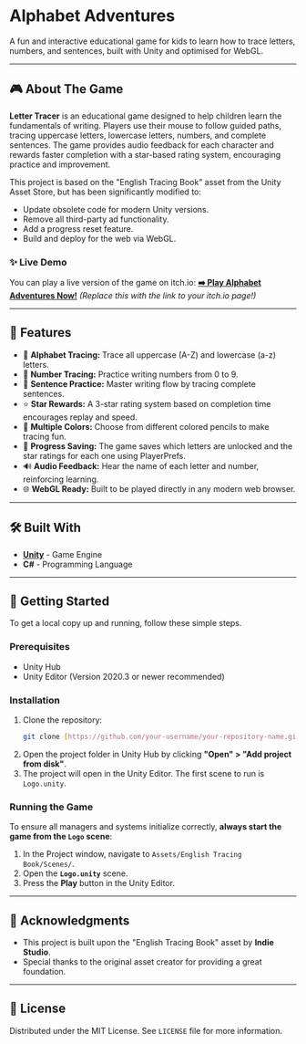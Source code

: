 # Alphabet Adventures

A fun and interactive educational game for kids to learn how to trace letters, numbers, and sentences, built with Unity and optimised for WebGL.


---

## 🎮 About The Game

**Letter Tracer** is an educational game designed to help children learn the fundamentals of writing. Players use their mouse to follow guided paths, tracing uppercase letters, lowercase letters, numbers, and complete sentences. The game provides audio feedback for each character and rewards faster completion with a star-based rating system, encouraging practice and improvement.

This project is based on the "English Tracing Book" asset from the Unity Asset Store, but has been significantly modified to:
- Update obsolete code for modern Unity versions.
- Remove all third-party ad functionality.
- Add a progress reset feature.
- Build and deploy for the web via WebGL.

### ✨ Live Demo

You can play a live version of the game on itch.io:
**[➡️ Play Alphabet Adventures Now!](https://sagniksynk.itch.io/alphabet-adventures)** *(Replace this with the link to your itch.io page!)*

---

## 🚀 Features

* 🔡 **Alphabet Tracing:** Trace all uppercase (A-Z) and lowercase (a-z) letters.
* 🔢 **Number Tracing:** Practice writing numbers from 0 to 9.
* 📝 **Sentence Practice:** Master writing flow by tracing complete sentences.
* ⭐ **Star Rewards:** A 3-star rating system based on completion time encourages replay and speed.
* 🎨 **Multiple Colors:** Choose from different colored pencils to make tracing fun.
* 💾 **Progress Saving:** The game saves which letters are unlocked and the star ratings for each one using PlayerPrefs.
* 🔊 **Audio Feedback:** Hear the name of each letter and number, reinforcing learning.
* 🌐 **WebGL Ready:** Built to be played directly in any modern web browser.

---

## 🛠️ Built With

* **[Unity](https://unity.com/)** - Game Engine
* **C#** - Programming Language

---

## 🔧 Getting Started

To get a local copy up and running, follow these simple steps.

### Prerequisites

* Unity Hub
* Unity Editor (Version 2020.3 or newer recommended)

### Installation

1.  Clone the repository:
    ```sh
    git clone [https://github.com/your-username/your-repository-name.git](https://github.com/your-username/your-repository-name.git)
    ```
2.  Open the project folder in Unity Hub by clicking **"Open" > "Add project from disk"**.
3.  The project will open in the Unity Editor. The first scene to run is `Logo.unity`.

### Running the Game

To ensure all managers and systems initialize correctly, **always start the game from the `Logo` scene**:
1.  In the Project window, navigate to `Assets/English Tracing Book/Scenes/`.
2.  Open the **`Logo.unity`** scene.
3.  Press the **Play** button in the Unity Editor.

---

## 🙏 Acknowledgments

* This project is built upon the "English Tracing Book" asset by **Indie Studio**.
* Special thanks to the original asset creator for providing a great foundation.

---

## 📄 License

Distributed under the MIT License. See `LICENSE` file for more information.
